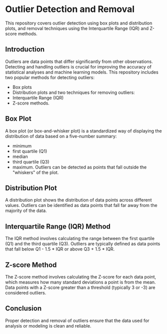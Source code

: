 # Outlier Detection and Removal

This repository covers outlier detection using box plots and distribution plots, and removal techniques using the Interquartile Range (IQR) and Z-score methods.


## Introduction
Outliers are data points that differ significantly from other observations. Detecting and handling outliers is crucial for improving the accuracy of statistical analyses and machine learning models. This repository includes two popular methods for detecting outliers: 
- Box plots
- Distribution plots
 and two techniques for removing outliers:
- Interquartile Range (IQR)
- Z-score methods.

## Box Plot
A box plot (or box-and-whisker plot) is a standardized way of displaying the distribution of data based on a five-number summary: 
- minimum
- first quartile (Q1)
- median
- third quartile (Q3)
- maximum.
Outliers can be detected as points that fall outside the "whiskers" of the plot.

## Distribution Plot
A distribution plot shows the distribution of data points across different values. Outliers can be identified as data points that fall far away from the majority of the data.

## Interquartile Range (IQR) Method
The IQR method involves calculating the range between the first quartile (Q1) and the third quartile (Q3). Outliers are typically defined as data points that fall below Q1 - 1.5 * IQR or above Q3 + 1.5 * IQR.

## Z-score Method
The Z-score method involves calculating the Z-score for each data point, which measures how many standard deviations a point is from the mean. Data points with a Z-score greater than a threshold (typically 3 or -3) are considered outliers.

## Conclusion
Proper detection and removal of outliers ensure that the data used for analysis or modeling is clean and reliable.
